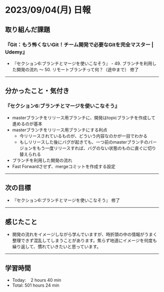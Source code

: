 # 2023/09/04(月) 日報

## 取り組んだ課題
### 『Git：もう怖くないGit！チーム開発で必要なGitを完全マスター | Udemy』
- 『セクション6:ブランチとマージを使いこなそう』 - 49. ブランチを利用した開発の流れ 〜 50. リモートブランチって何？（途中まで） 修了
---

## 分かったこと・気付き
### 『セクション6:ブランチとマージを使いこなそう』
- masterブランチをリリース用ブランチに、開発はtopicブランチを作成して進めるのが基本
- masterブランチをリリース用ブランチにする利点
  - 今リリースされているものが、どういう内容なのかが一目でわかる
  - もしリリースした後にバグが起きても、一つ前のmasterブランチのバージョンをもう一度リリースすれば、バグのない状態のものに直ぐに切り替えられる
- ブランチを利用した開発の流れ
- Fast Forwardさせず、mergeコミットを作成する設定
---

## 次の目標
- 『セクション6:ブランチとマージを使いこなそう』 修了
---

## 感じたこと
- 開発の流れをイメージしながら学んでいますが、時折頭の中の情報がうまく整理できず混乱してしまうことがあります。焦らず地道にイメージを何度も繰り返して、慣れていきたいと思っています。
---

## 学習時間
- Today:&nbsp;&nbsp;&nbsp; 2 hours 40 min
- Total: 501 hours 24 min
